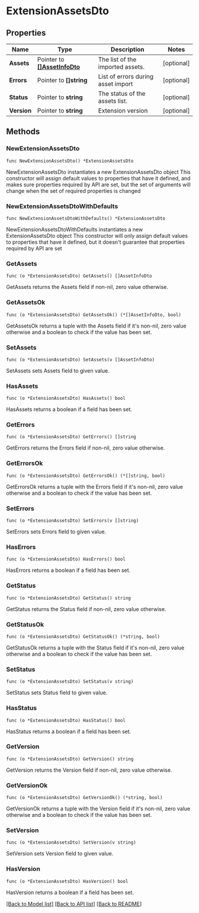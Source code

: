 # ExtensionAssetsDto

## Properties

Name | Type | Description | Notes
------------ | ------------- | ------------- | -------------
**Assets** | Pointer to [**[]AssetInfoDto**](AssetInfoDto.md) | The list of the imported assets. | [optional] 
**Errors** | Pointer to **[]string** | List of errors during asset import | [optional] 
**Status** | Pointer to **string** | The status of the assets list. | [optional] 
**Version** | Pointer to **string** | Extension version | [optional] 

## Methods

### NewExtensionAssetsDto

`func NewExtensionAssetsDto() *ExtensionAssetsDto`

NewExtensionAssetsDto instantiates a new ExtensionAssetsDto object
This constructor will assign default values to properties that have it defined,
and makes sure properties required by API are set, but the set of arguments
will change when the set of required properties is changed

### NewExtensionAssetsDtoWithDefaults

`func NewExtensionAssetsDtoWithDefaults() *ExtensionAssetsDto`

NewExtensionAssetsDtoWithDefaults instantiates a new ExtensionAssetsDto object
This constructor will only assign default values to properties that have it defined,
but it doesn't guarantee that properties required by API are set

### GetAssets

`func (o *ExtensionAssetsDto) GetAssets() []AssetInfoDto`

GetAssets returns the Assets field if non-nil, zero value otherwise.

### GetAssetsOk

`func (o *ExtensionAssetsDto) GetAssetsOk() (*[]AssetInfoDto, bool)`

GetAssetsOk returns a tuple with the Assets field if it's non-nil, zero value otherwise
and a boolean to check if the value has been set.

### SetAssets

`func (o *ExtensionAssetsDto) SetAssets(v []AssetInfoDto)`

SetAssets sets Assets field to given value.

### HasAssets

`func (o *ExtensionAssetsDto) HasAssets() bool`

HasAssets returns a boolean if a field has been set.

### GetErrors

`func (o *ExtensionAssetsDto) GetErrors() []string`

GetErrors returns the Errors field if non-nil, zero value otherwise.

### GetErrorsOk

`func (o *ExtensionAssetsDto) GetErrorsOk() (*[]string, bool)`

GetErrorsOk returns a tuple with the Errors field if it's non-nil, zero value otherwise
and a boolean to check if the value has been set.

### SetErrors

`func (o *ExtensionAssetsDto) SetErrors(v []string)`

SetErrors sets Errors field to given value.

### HasErrors

`func (o *ExtensionAssetsDto) HasErrors() bool`

HasErrors returns a boolean if a field has been set.

### GetStatus

`func (o *ExtensionAssetsDto) GetStatus() string`

GetStatus returns the Status field if non-nil, zero value otherwise.

### GetStatusOk

`func (o *ExtensionAssetsDto) GetStatusOk() (*string, bool)`

GetStatusOk returns a tuple with the Status field if it's non-nil, zero value otherwise
and a boolean to check if the value has been set.

### SetStatus

`func (o *ExtensionAssetsDto) SetStatus(v string)`

SetStatus sets Status field to given value.

### HasStatus

`func (o *ExtensionAssetsDto) HasStatus() bool`

HasStatus returns a boolean if a field has been set.

### GetVersion

`func (o *ExtensionAssetsDto) GetVersion() string`

GetVersion returns the Version field if non-nil, zero value otherwise.

### GetVersionOk

`func (o *ExtensionAssetsDto) GetVersionOk() (*string, bool)`

GetVersionOk returns a tuple with the Version field if it's non-nil, zero value otherwise
and a boolean to check if the value has been set.

### SetVersion

`func (o *ExtensionAssetsDto) SetVersion(v string)`

SetVersion sets Version field to given value.

### HasVersion

`func (o *ExtensionAssetsDto) HasVersion() bool`

HasVersion returns a boolean if a field has been set.


[[Back to Model list]](../README.md#documentation-for-models) [[Back to API list]](../README.md#documentation-for-api-endpoints) [[Back to README]](../README.md)


